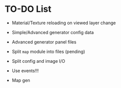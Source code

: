 # TO-DO List

- Material/Texture reloading on viewed layer change
- Simple/Advanced generator config data
- Advanced generator panel files
- Split `map` module into files (pending)
- Split config and image I/O
- Use events!!!

- Map gen
